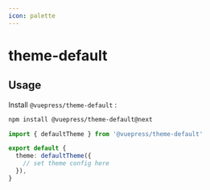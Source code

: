 ```yaml
---
icon: palette
---
```


# theme-default

<NpmBadge package="@vuepress/theme-default" />

## Usage

Install `@vuepress/theme-default` :

```bash
npm install @vuepress/theme-default@next
```

```ts
import { defaultTheme } from '@vuepress/theme-default'

export default {
  theme: defaultTheme({
    // set theme config here
  }),
}
```
